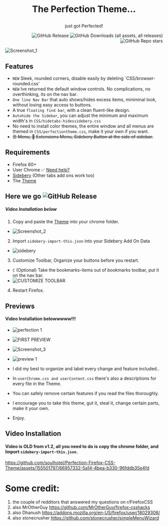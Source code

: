 # <p align="center"> The Perfection Theme... </p>
<p align="center">just got Perfected!</p>
<div align="right">  
  
![GitHub Release](https://img.shields.io/github/v/release/soulhotel/Perfection-Firefox-CSS-Theme?style=for-the-badge)
![GitHub Downloads (all assets, all releases)](https://img.shields.io/github/downloads/soulhotel/perfection-firefox-css-theme/total?style=for-the-badge&color=blue)
![GitHub Repo stars](https://img.shields.io/github/stars/soulhotel/Perfection-Firefox-CSS-Theme?style=for-the-badge)
</div>

![Screenshot_1](https://github.com/soulhotel/Perfection-Firefox-CSS-Theme/assets/155501797/ee208b1a-5193-42cd-9f70-e4674ce5b401)

## Features
- `NEW` Sleek, rounded corners, disable easily by deleting `CSS/browser-rounded.css'
- `NEW` Ive returned the default window controls. No complications, no overthinking, its on the nav bar.
- `One line Nav Bar` that auto shows/hides excess items, miniminal look, without losing easy access to buttons.
- A true `floating find bar`, with a clean fluent-like design.
- `Autohide the Sidebar`, you can adjust the minimum and maximum width's in `CSS/hidetabs-hidessidebery.css`
- No need to install color themes, the entire window and all menus are themed in `CSS/perfectiontheme.css`, make it your own if you want.
- ~~☰ Menu, 🧩 Extensions Menu, Sidebery Button at the side of sidebar.~~
 
## Requirements
- Firefox 60+
- User Chrome ✅ [Need help?](https://gist.github.com/soulhotel/80c1ac8d41e45b910158a26d31d48c13)
- [Sidebery](https://addons.mozilla.org/en-US/firefox/addon/sidebery/) (Other tabs add ons work too)
- The [Theme](https://github.com/soulhotel/Perfection-Firefox-CSS-Theme/releases/latest)

## Here we go ![GitHub Release](https://img.shields.io/github/v/release/soulhotel/Perfection-Firefox-CSS-Theme?style=for-the-badge)
##### Video Installation below
1. Copy and paste the [Theme](https://github.com/soulhotel/Perfection-Firefox-CSS-Theme/releases/latest) into your chrome folder.
- ![Screenshot_2](https://github.com/soulhotel/Perfection-Firefox-CSS-Theme/assets/155501797/245a5df7-94df-40cc-9608-de87a521822e)
2. Import `sidebery-import-this.json` into your Sidebery Add On Data
- ![sidebery](https://github.com/soulhotel/Perfection-Firefox-CSS-Theme/assets/155501797/4abb0629-a808-490b-afbc-49355f5ec736)
3. Customize Toolbar, Organize your buttons before you restart.
  - `C` (Optional) Take the bookmarks-items out of bookmarks toolbar, put it on the nav bar.
  - ![CUSTOMIZE TOOLBAR](https://github.com/soulhotel/Perfection-Firefox-CSS-Theme/assets/155501797/69a27dc8-9685-4b0b-9d99-ab86bef48764)
4. Restart Firefox.

## Previews
#### Video Installation belowwwww!!!
- ![perfection 1](https://github.com/soulhotel/Perfection-Firefox-CSS-Theme/assets/155501797/e583293e-e155-47a8-a153-c159a8a08f71)
- ![FIRST PREVIEW](https://github.com/soulhotel/Perfection-Firefox-CSS-Theme/assets/155501797/7d9dc899-f22f-4f52-b129-89b405658ed1)
- ![Screenshot_3](https://github.com/soulhotel/Perfection-Firefox-CSS-Theme/assets/155501797/7b92b1da-8d63-4404-bb26-32e7d6b8da18)
- ![preview 1](https://github.com/soulhotel/Perfection-Firefox-CSS-Theme/assets/155501797/8287f76f-c234-49a9-b7cf-84a2b8829a3c)

- I did my best to organize and label every change and feature included..
- In `userChrome.css and userContent.css` there's also a descriptions for every file in the Theme.
- You can safely remove certain features if you read the files thoroughly.
- I encourage you to take this theme, gut it, steal it, change certain parts, make it your own.
- Enjoy.


## Video Installation
#### Video is OLD from v1.2, all you need to do is copy the chrome folder, and Import `sidebery-import-this.json`.

https://github.com/soulhotel/Perfection-Firefox-CSS-Theme/assets/155501797/66957332-5a14-4bea-b330-96fddb35e4fd

# Some credit:

1. the couple of redditors that answered my questions on r/FirefoxCSS<br>
2. also MrOtherGuy https://github.com/MrOtherGuy/firefox-csshacks<br>
3. also Dhanush https://addons.mozilla.org/en-US/firefox/user/18029308/<br>
4. also stonecrusher https://github.com/stonecrusher/simpleMenuWizard<br>
<BR>
